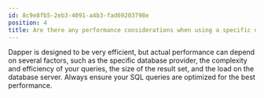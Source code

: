 ```yaml
---
id: 8c9e8fb5-2eb3-4091-a4b3-fad69203798e
position: 4
title: Are there any performance considerations when using a specific database provider in Dapper?
---
```


Dapper is designed to be very efficient, but actual performance can depend on several factors, such as the specific database provider, the complexity and efficiency of your queries, the size of the result set, and the load on the database server. Always ensure your SQL queries are optimized for the best performance.
